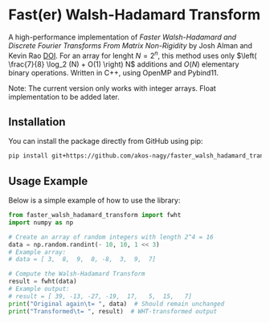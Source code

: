# Fast(er) Walsh-Hadamard Transform

A high-performance implementation of *Faster Walsh-Hadamard and Discrete Fourier Transforms From Matrix Non-Rigidity* by Josh Alman and Kevin Rao [DOI](https://dl.acm.org/doi/10.1145/3564246.3585188). For an array for lenght $N = 2^n$, this method uses only $\left( \frac{7}{8} \log_2 (N) + O(1) \right) N$ additions and $O(N)$ elementary binary operations. Written in C++, using OpenMP and Pybind11.

Note: The current version only works with integer arrays. Float implementation to be added later.

## Installation

You can install the package directly from GitHub using pip:

```sh
pip install git+https://github.com/akos-nagy/faster_walsh_hadamard_transform.git
```

## Usage Example

Below is a simple example of how to use the library:

```python
from faster_walsh_hadamard_transform import fwht
import numpy as np

# Create an array of random integers with length 2^4 = 16
data = np.random.randint(- 10, 10, 1 << 3)
# Example array:
# data = [ 3,  8,  9,  8, -8,  3,  9,  7]

# Compute the Walsh-Hadamard Transform
result = fwht(data)
# Example output:
# result = [ 39, -13, -27, -19,  17,   5,  15,   7]
print("Original again\t= ", data)  # Should remain unchanged
print("Transformed\t= ", result)  # WHT-transformed output
```
